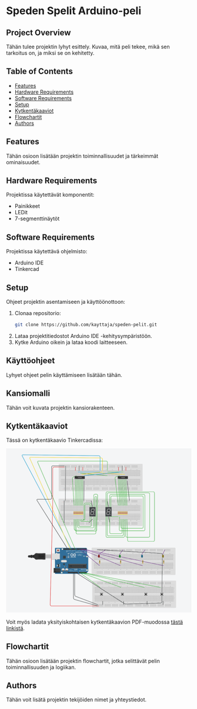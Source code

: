 # Speden Spelit Arduino-peli

## Project Overview
Tähän tulee projektin lyhyt esittely. Kuvaa, mitä peli tekee, mikä sen tarkoitus on, ja miksi se on kehitetty.

## Table of Contents
- [Features](#features)
- [Hardware Requirements](#hardware-requirements)
- [Software Requirements](#software-requirements)
- [Setup](#setup)
- [Kytkentäkaaviot](#kytkentäkaaviot)
- [Flowchartit](#flowchartit)
- [Authors](#authors)

## Features
Tähän osioon lisätään projektin toiminnallisuudet ja tärkeimmät ominaisuudet.

## Hardware Requirements
Projektissa käytettävät komponentit:
- Painikkeet
- LEDit
- 7-segmenttinäytöt

## Software Requirements
Projektissa käytettävä ohjelmisto:
- Arduino IDE
- Tinkercad

## Setup
Ohjeet projektin asentamiseen ja käyttöönottoon:

1. Clonaa repositorio:
    ```bash
    git clone https://github.com/kayttaja/speden-pelit.git
    ```
2. Lataa projektitiedostot Arduino IDE -kehitysympäristöön.
3. Kytke Arduino oikein ja lataa koodi laitteeseen.

## Käyttöohjeet
Lyhyet ohjeet pelin käyttämiseen lisätään tähän.

## Kansiomalli
Tähän voit kuvata projektin kansiorakenteen.

## Kytkentäkaaviot

Tässä on kytkentäkaavio Tinkercadissa:

![Kytkentäkaavio Tinkercadissa](Images/circuit_tinkercad.png)

Voit myös ladata yksityiskohtaisen kytkentäkaavion PDF-muodossa [tästä linkistä](Images/circuit_diagram.pdf).


## Flowchartit
Tähän osioon lisätään projektin flowchartit, jotka selittävät pelin toiminnallisuuden ja logiikan.

## Authors
Tähän voit lisätä projektin tekijöiden nimet ja yhteystiedot.
